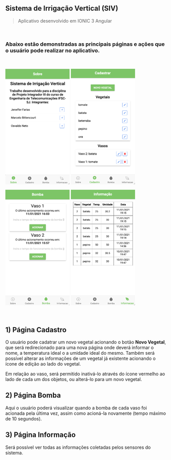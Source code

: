 ## Sistema de Irrigação Vertical (SIV)
> Aplicativo desenvolvido em IONIC 3 Angular

</br>

### Abaixo estão demonstradas as principais páginas e ações que o usuário pode realizar no aplicativo.

<br>

<p float="center">
  <p float="left">
    <img src="./img/sobre-400-723.png" width="200" height="360"> </img>
    <img src="./img/cadastro-393-718.png" width="200" height="360"> </img>
  </p>

  <p float="left">
    <img src="./img/bomba-391-720.png" width="200" height="360"> </img>
    <img src="./img/info-395-718.png" width="200" height="360"> </img>
  </p>

</p>

<br>

## 1) Página Cadastro

O usuário pode cadatrar um novo vegetal acionando o botão **Novo Vegetal**, que será redirecionado para uma nova página onde deverá informar o nome, a temperatura ideal o a umidade ideal do mesmo. Também será possível alterar as informações de um vegetal já existente acionando o ícone de edição ao lado do vegetal.

Em relação ao vaso, será permitido inativá-lo através do ícone vermelho ao lado de cada um dos objetos, ou alterá-lo para um novo vegetal.

## 2) Página Bomba

Aqui o usuário poderá visualizar quando a bomba de cada vaso foi acionada pela última vez, assim como acioná-la novamente (tempo máximo de 10 segundos).

## 3) Página Informação

Será possível ver todas as informações coletadas pelos sensores do sistema.

